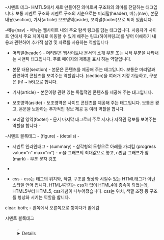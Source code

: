 -시멘트 테그-
HMTL5에서 새로 만들어진 의미로써 구조화의 의미를 전달하는 태그입니다. 보통 시멘트 구조와 시멘트 구조의 서순으로는 머리말(header), 메뉴(nav), 본문내용(section), 기사(article) 보조영역(aside), 꼬리말(footer)으로 되어 있습니다.

-메뉴(nav) -
메뉴는 웹사이트 내의 주요 탐색 링크를 담는 태그입니다. 사용자가 사이트 안에서 주요 페이지로 이동할 수 있게 해주는 링크(하이퍼링크)를 넣어 이해하기 내용과 관련하여 추가적 설명 및 자료를 사용하는 역할입니다

- 머리말(header) -
머리말은 웹사이트나 문서의 소개 부분 또는 시작 부분을 나타내는 시맨틱 태그입니다. 주로 페이지의 제목을 표시 하는 역할입니다. 

- 본문 내용(section) -
본문은 콘텐츠를 제공해 주는 태그입니다. 보통은 머리말과 관련하여 콘첸츠를 보여주는 역할입니다. (section)을 여러개 지정 가능하고, 구분은 (h1 ~ h6)으로 합니다.  

- 기사(article) -
본몬이랑 관련 있는 독립적인 콘텐츠를 제공해 주는 태그입니다. 

- 보조영역(aside) -
보조영역은 사이드 콘텐츠를 제공해 주는 태그입니다. 보통은 광고, 본문을 보완하는 추가적인 정보 제공 등 여러 역할을 합니다. 

- 꼬리말 영역(footer) -
문서 마지막 태그로써 주로 저자나 저작권 정보를 보여주는 역할을 합니다 -

-시멘트 블록태그 -
(figure) -
(details) - 

- 시멘트 인라인태그 -
(summary) - 삼각형의 도형으로 아래를 가리킴
(progress value="n" max="m") - m을 그래프의 최대값으로 놓고, n만큼 그래프가 참
(mark) - 부분 문자 강조

- 
- css -
css는 태그의 위치와, 색깔, 구조를 형상화 시킬수 있는 HTML태그가 아닌 스타일 언어 입니다. HTML4까지는 css가 없이 HTML4에 종속이 되었는데, HTML5부터 HTML5, css개념이 나누어졌습니다.
css는 위치, 색깔 조정 등 구조를 형상화 시키는 역할을 합니다. 



clear: both; - 왼쪽에서 오른쪽으로 쌓이다가 밑에감

시멘트 블록태그 <figure>, <details>와 



font는 css에서 하기에 없어짐

웹 폼 - 사용자에게 입력을 받을려고 할때 사용하는 태그(입력까지만 함)
(input type="submit" value="완료") - summit은 버튼이고, value는 입력한 문자가 버튼에 뜨도록 하는것이다. -> action 속성에 있는 곳에 저장이 됨

HTML에서 name은 유일해야 한다.

폼은 사용자에게 입력을 처리 하는 페이지이다.(사용자에게 보여지는)

dataist - 여러 데이터 중 선택할 수 있는 옵션이다.
(input type="reset" value="리셋1") - 적은 것들 다 없앰(리셋1버튼 생성)
(input type="checkbox" value="1") - 여러개 체크박스로 선택가능
(input type="radio" name="china" value="1") - 같은 이름으로 만들어야 하고 한개만 선택가능
라벨 중

색깔을 16진수 6비트로 색깔이 표현 가능하다 Red Green bule(각각 255개 선택가능)

날짜, 시간 모두 HTML에서 지원함

스핀버튼 - 증가 감소 버튼 지정

placeholder - 입력에 도움 되는 문자열(입력하면 사라짐) (연하게 표시됨)

(legend) - 그룹 박스

폼을 열고 닫을 때 (/form)을 사용하기 전에 (/textarea)를 먼저 입력 하고 닫아야 정상적으로 수행이 된다.

깃허브 호스팅 = 24시간 (github.io)


네이버 검색 단계 중

153p 실습문제

 ______________________________________________________________________
 chapter 4
엘리먼트 중요 - 웹페이지(콘텐츠 + 태그)

CSS(인라인, 스타일, 링크, 인포트)
head위치

 셀렉터
 CSS3 스타일 시트를 HTML 페이지에 적용하도록 만든 이름
 프로퍼티
 스타일 속성 이름. 약 200개 정도의 프로퍼티 있음
 값
 프로퍼티의 값
 주석문
 스타일 시트 내에 붙이는 설명문으로 /* ... */. 여러 줄, 아무 위치에나 사용 가능
 대소문자 구분 없음

인라인 스타일(해당 태그에만 스타일 적용)
인라인 스타일 태그와 스타일 태그의 우선 순위는 인라인 스타일 태그가 더 높다.

cascading - 스타일 지정 파일안에 다른 태그가 있으면 다른 태그는 기존 태그의 영향을 받음(위에서 아래서 적용됨)
ex) <p style="color:green">안녕하세요
    <em style="font-size:25px">자식입니다</em> 
    </p>

우선순위
인라인 -> 스타일태그 ->  ..... -> 디폴트
    










 

